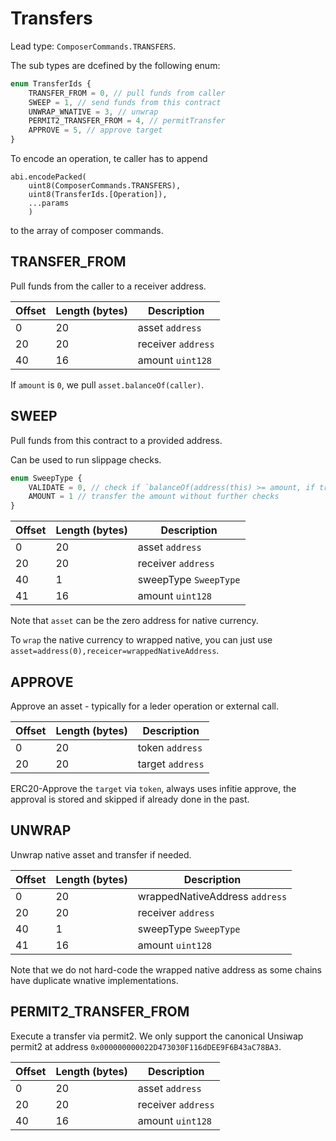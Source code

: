 # Transfers

Lead type: `ComposerCommands.TRANSFERS`.

The sub types are dcefined by the following enum:

```typescript
enum TransferIds {
    TRANSFER_FROM = 0, // pull funds from caller
    SWEEP = 1, // send funds from this contract
    UNWRAP_WNATIVE = 3, // unwrap
    PERMIT2_TRANSFER_FROM = 4, // permitTransfer
    APPROVE = 5, // approve target
}
```

To encode an operation, te caller has to append

```solidity
abi.encodePacked(
    uint8(ComposerCommands.TRANSFERS),
    uint8(TransferIds.[Operation]),
    ...params
    )
```

to the array of composer commands.

## TRANSFER_FROM

Pull funds from the caller to a receiver address.

| Offset | Length (bytes) | Description        |
| ------ | -------------- | ------------------ |
| 0      | 20             | asset `address`    |
| 20     | 20             | receiver `address` |
| 40     | 16             | amount `uint128`   |

If `amount` is `0`, we pull `asset.balanceOf(caller)`.

## SWEEP

Pull funds from this contract to a provided address.

Can be used to run slippage checks.

```typescript
enum SweepType {
    VALIDATE = 0, // check if `balanceOf(address(this) >= amount, if true, transfer it, if not, revert
    AMOUNT = 1 // transfer the amount without further checks
}
```

| Offset | Length (bytes) | Description           |
| ------ | -------------- | --------------------- |
| 0      | 20             | asset `address`       |
| 20     | 20             | receiver `address`    |
| 40     | 1              | sweepType `SweepType` |
| 41     | 16             | amount `uint128`      |

Note that `asset` can be the zero address for native currency.

To `wrap` the native currency to wrapped native, you can just use `asset=address(0),receicer=wrappedNativeAddress`.

## APPROVE

Approve an asset - typically for a leder operation or external call.

| Offset | Length (bytes) | Description      |
| ------ | -------------- | ---------------- |
| 0      | 20             | token `address`  |
| 20     | 20             | target `address` |

ERC20-Approve the `target` via `token`, always uses infitie approve, the approval is stored and skipped if already done in the past.

## UNWRAP

Unwrap native asset and transfer if needed.

| Offset | Length (bytes) | Description                    |
| ------ | -------------- | ------------------------------ |
| 0      | 20             | wrappedNativeAddress `address` |
| 20     | 20             | receiver `address`             |
| 40     | 1              | sweepType `SweepType`          |
| 41     | 16             | amount `uint128`               |

Note that we do not hard-code the wrapped native address as some chains have duplicate wnative implementations.

## PERMIT2_TRANSFER_FROM

Execute a transfer via permit2. We only support the canonical Unsiwap permit2 at address `0x000000000022D473030F116dDEE9F6B43aC78BA3`.

| Offset | Length (bytes) | Description        |
| ------ | -------------- | ------------------ |
| 0      | 20             | asset `address`    |
| 20     | 20             | receiver `address` |
| 40     | 16             | amount `uint128`   |

